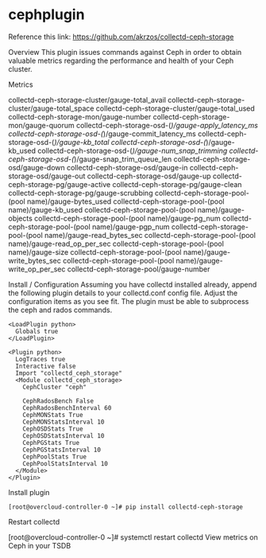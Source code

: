 # cephplugin

Reference this link: https://github.com/akrzos/collectd-ceph-storage

Overview
This plugin issues commands against Ceph in order to obtain valuable metrics regarding the performance and health of your Ceph cluster.



Metrics

collectd-ceph-storage-cluster/gauge-total_avail
collectd-ceph-storage-cluster/gauge-total_space
collectd-ceph-storage-cluster/gauge-total_used
collectd-ceph-storage-mon/gauge-number
collectd-ceph-storage-mon/gauge-quorum
collectd-ceph-storage-osd-(*)/gauge-apply_latency_ms
collectd-ceph-storage-osd-(*)/gauge-commit_latency_ms
collectd-ceph-storage-osd-(*)/gauge-kb_total
collectd-ceph-storage-osd-(*)/gauge-kb_used
collectd-ceph-storage-osd-(*)/gauge-num_snap_trimming
collectd-ceph-storage-osd-(*)/gauge-snap_trim_queue_len
collectd-ceph-storage-osd/gauge-down
collectd-ceph-storage-osd/gauge-in
collectd-ceph-storage-osd/gauge-out
collectd-ceph-storage-osd/gauge-up
collectd-ceph-storage-pg/gauge-active
collectd-ceph-storage-pg/gauge-clean
collectd-ceph-storage-pg/gauge-scrubbing
collectd-ceph-storage-pool-(pool name)/gauge-bytes_used
collectd-ceph-storage-pool-(pool name)/gauge-kb_used
collectd-ceph-storage-pool-(pool name)/gauge-objects
collectd-ceph-storage-pool-(pool name)/gauge-pg_num
collectd-ceph-storage-pool-(pool name)/gauge-pgp_num
collectd-ceph-storage-pool-(pool name)/gauge-read_bytes_sec
collectd-ceph-storage-pool-(pool name)/gauge-read_op_per_sec
collectd-ceph-storage-pool-(pool name)/gauge-size
collectd-ceph-storage-pool-(pool name)/gauge-write_bytes_sec
collectd-ceph-storage-pool-(pool name)/gauge-write_op_per_sec
collectd-ceph-storage-pool/gauge-number

Install / Configuration
Assuming you have collectd installed already, append the following plugin details to your collectd.conf config file. Adjust the configuration items as you see fit. The plugin must be able to subprocess the ceph and rados commands.

```
<LoadPlugin python>
  Globals true
</LoadPlugin>

<Plugin python>
  LogTraces true
  Interactive false
  Import "collectd_ceph_storage"
  <Module collectd_ceph_storage>
    CephCluster "ceph"

    CephRadosBench False
    CephRadosBenchInterval 60
    CephMONStats True
    CephMONStatsInterval 10
    CephOSDStats True
    CephOSDStatsInterval 10
    CephPGStats True
    CephPGStatsInterval 10
    CephPoolStats True
    CephPoolStatsInterval 10
  </Module>
</Plugin>
```
Install plugin

```
[root@overcloud-controller-0 ~]# pip install collectd-ceph-storage
```
Restart collectd

[root@overcloud-controller-0 ~]# systemctl restart collectd
View metrics on Ceph in your TSDB




